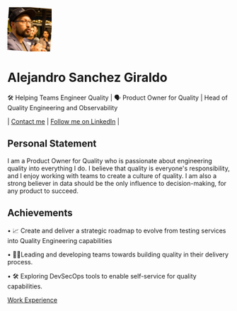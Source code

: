<img src="img/alejandro.jpeg" alt="alejandro" height="100px"/>

# Alejandro Sanchez Giraldo 
🛠️ Helping Teams Engineer Quality | 🗣️ Product Owner for Quality | Head of Quality Engineering and Observability

| [Contact me](mailto:alejandrosanchezau@yahoo.com.au) | [Follow me on LinkedIn](https://www.linkedin.com/in/alejandrosanchezgiraldo) |

## Personal Statement

I am a Product Owner for Quality who is passionate about engineering quality into everything I do. I believe that quality is everyone's responsibility, and I enjoy working with teams to create a culture of quality. I am also a strong believer in data should be the only influence to decision-making, for any product to succeed.

## Achievements

• 📈 Create and deliver a strategic roadmap to evolve from testing services into Quality Engineering capabilities

• 🙋‍♂️Leading and developing teams towards building quality in their delivery process.

• 🛠️ Exploring DevSecOps tools to enable self-service for quality capabilities.

[Work Experience](/work/WORKEXPERIENCE.MD)